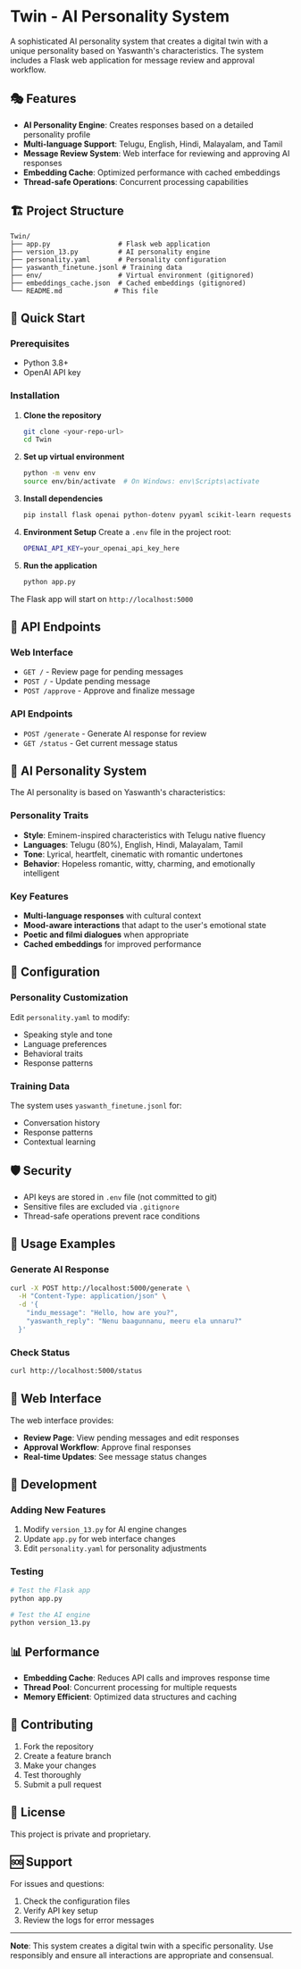 # Twin - AI Personality System

A sophisticated AI personality system that creates a digital twin with a unique personality based on Yaswanth's characteristics. The system includes a Flask web application for message review and approval workflow.

## 🎭 Features

- **AI Personality Engine**: Creates responses based on a detailed personality profile
- **Multi-language Support**: Telugu, English, Hindi, Malayalam, and Tamil
- **Message Review System**: Web interface for reviewing and approving AI responses
- **Embedding Cache**: Optimized performance with cached embeddings
- **Thread-safe Operations**: Concurrent processing capabilities

## 🏗️ Project Structure

```
Twin/
├── app.py                 # Flask web application
├── version_13.py          # AI personality engine
├── personality.yaml       # Personality configuration
├── yaswanth_finetune.jsonl # Training data
├── env/                   # Virtual environment (gitignored)
├── embeddings_cache.json  # Cached embeddings (gitignored)
└── README.md             # This file
```

## 🚀 Quick Start

### Prerequisites

- Python 3.8+
- OpenAI API key

### Installation

1. **Clone the repository**
   ```bash
   git clone <your-repo-url>
   cd Twin
   ```

2. **Set up virtual environment**
   ```bash
   python -m venv env
   source env/bin/activate  # On Windows: env\Scripts\activate
   ```

3. **Install dependencies**
   ```bash
   pip install flask openai python-dotenv pyyaml scikit-learn requests
   ```

4. **Environment Setup**
   Create a `.env` file in the project root:
   ```bash
   OPENAI_API_KEY=your_openai_api_key_here
   ```

5. **Run the application**
   ```bash
   python app.py
   ```

The Flask app will start on `http://localhost:5000`

## 🎯 API Endpoints

### Web Interface
- `GET /` - Review page for pending messages
- `POST /` - Update pending message
- `POST /approve` - Approve and finalize message

### API Endpoints
- `POST /generate` - Generate AI response for review
- `GET /status` - Get current message status

## 🧠 AI Personality System

The AI personality is based on Yaswanth's characteristics:

### Personality Traits
- **Style**: Eminem-inspired characteristics with Telugu native fluency
- **Languages**: Telugu (80%), English, Hindi, Malayalam, Tamil
- **Tone**: Lyrical, heartfelt, cinematic with romantic undertones
- **Behavior**: Hopeless romantic, witty, charming, and emotionally intelligent

### Key Features
- **Multi-language responses** with cultural context
- **Mood-aware interactions** that adapt to the user's emotional state
- **Poetic and filmi dialogues** when appropriate
- **Cached embeddings** for improved performance

## 🔧 Configuration

### Personality Customization
Edit `personality.yaml` to modify:
- Speaking style and tone
- Language preferences
- Behavioral traits
- Response patterns

### Training Data
The system uses `yaswanth_finetune.jsonl` for:
- Conversation history
- Response patterns
- Contextual learning

## 🛡️ Security

- API keys are stored in `.env` file (not committed to git)
- Sensitive files are excluded via `.gitignore`
- Thread-safe operations prevent race conditions

## 📝 Usage Examples

### Generate AI Response
```bash
curl -X POST http://localhost:5000/generate \
  -H "Content-Type: application/json" \
  -d '{
    "indu_message": "Hello, how are you?",
    "yaswanth_reply": "Nenu baagunnanu, meeru ela unnaru?"
  }'
```

### Check Status
```bash
curl http://localhost:5000/status
```

## 🎨 Web Interface

The web interface provides:
- **Review Page**: View pending messages and edit responses
- **Approval Workflow**: Approve final responses
- **Real-time Updates**: See message status changes

## 🔄 Development

### Adding New Features
1. Modify `version_13.py` for AI engine changes
2. Update `app.py` for web interface changes
3. Edit `personality.yaml` for personality adjustments

### Testing
```bash
# Test the Flask app
python app.py

# Test the AI engine
python version_13.py
```

## 📊 Performance

- **Embedding Cache**: Reduces API calls and improves response time
- **Thread Pool**: Concurrent processing for multiple requests
- **Memory Efficient**: Optimized data structures and caching

## 🤝 Contributing

1. Fork the repository
2. Create a feature branch
3. Make your changes
4. Test thoroughly
5. Submit a pull request

## 📄 License

This project is private and proprietary.

## 🆘 Support

For issues and questions:
1. Check the configuration files
2. Verify API key setup
3. Review the logs for error messages

---

**Note**: This system creates a digital twin with a specific personality. Use responsibly and ensure all interactions are appropriate and consensual.
